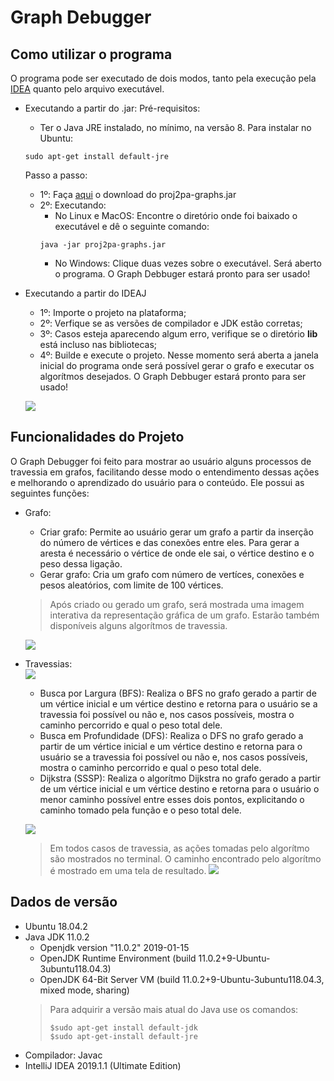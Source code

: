 # Graph Debugger
## Como utilizar o programa
O programa pode ser executado de dois modos, tanto pela execução pela [IDEA](https://www.jetbrains.com/idea/) quanto pelo arquivo executável.
* Executando a partir do .jar:
	Pré-requisitos:
	- Ter o Java JRE instalado, no mínimo, na versão 8. Para instalar no Ubuntu:
	```
	sudo apt-get install default-jre
	```
	Passo a passo:
	* 1º: Faça [aqui](link) o download do proj2pa-graphs.jar
	* 2º: Executando:
		- No Linux e MacOS:
		Encontre o diretório onde foi baixado o executável e dê o seguinte comando:
		```
		java -jar proj2pa-graphs.jar
		```
		- No Windows:
		Clique duas vezes sobre o executável. Será aberto o programa.
	O Graph Debbuger estará pronto para ser usado!

* Executando a partir do IDEAJ
	* 1º: Importe o projeto na plataforma;
	* 2º: Verfique se as versões de compilador e JDK estão corretas;
	* 3º: Casos esteja aparecendo algum erro, verifique se o diretório **lib** está incluso nas bibliotecas;
	* 4º: Builde e execute o projeto. Nesse momento será aberta a janela inicial do programa onde será possível gerar o grafo e executar os algorítmos desejados.
	O Graph Debbuger estará pronto para ser usado!
    
    ![](https://i.imgur.com/M0orryK.png)



## Funcionalidades do Projeto
O Graph Debugger foi feito para mostrar ao usuário alguns processos de travessia em grafos, facilitando desse modo o entendimento dessas ações e melhorando o aprendizado do usuário para o conteúdo. Ele possui as seguintes funções:

* Grafo:
	* Criar grafo: Permite ao usuário gerar um grafo a partir da inserção do número de vértices e das conexões entre eles. Para gerar a aresta é necessário o vértice de onde ele sai, o vértice destino e o peso dessa ligação.
	* Gerar grafo: Cria um grafo com número de vertíces, conexões e pesos aleatórios, com limite de 100 vértices.
    > Após criado ou gerado um grafo, será mostrada uma imagem interativa da representação gráfica de um grafo. Estarão também disponíveis alguns algorítmos de travessia.
    
    ![](https://i.imgur.com/9GCH2iq.png)

* Travessias: <br>
    	![](https://i.imgur.com/ozN8BZO.png)
	* Busca por Largura (BFS): Realiza o BFS no grafo gerado a partir de um vértice inicial e um vértice destino e retorna para o usuário se a travessia foi possível ou não e, nos casos possíveis, mostra o caminho percorrido e qual o peso total dele.
	* Busca em Profundidade (DFS): Realiza o DFS no grafo gerado a partir de um vértice inicial e um vértice destino e retorna para o usuário se a travessia foi possível ou não e, nos casos possíveis, mostra o caminho percorrido e qual o peso total dele.
	* Dijkstra (SSSP): Realiza o algorítmo Dijkstra no grafo gerado a partir de um vértice inicial e um vértice destino e retorna para o usuário o menor caminho possível entre esses dois pontos, explicitando o caminho tomado pela função e o peso total dele. 

    ![](https://i.imgur.com/14AiwlC.png)

    > Em todos casos de travessia, as ações tomadas pelo algorítmo são mostrados no terminal. O caminho encontrado pelo algorítmo é mostrado em uma tela de resultado.
    ![](https://i.imgur.com/8SL4LqB.png)

## Dados de versão
* Ubuntu 18.04.2
* Java JDK 11.0.2
	* Openjdk version "11.0.2" 2019-01-15
	* OpenJDK Runtime Environment (build 11.0.2+9-Ubuntu-3ubuntu118.04.3)
	* OpenJDK 64-Bit Server VM (build 11.0.2+9-Ubuntu-3ubuntu118.04.3, mixed mode, sharing)
	> Para adquirir a versão mais atual do Java use os comandos:
	> ```
	> $sudo apt-get install default-jdk
	> $sudo apt-get-install default-jre
	> ```
* Compilador: Javac
* IntelliJ IDEA 2019.1.1 (Ultimate Edition)